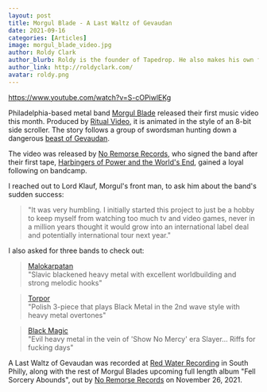 ```yaml
---
layout: post
title: Morgul Blade - A Last Waltz of Gevaudan
date: 2021-09-16
categories: [Articles]
image: morgul_blade_video.jpg
author: Roldy Clark
author_blurb: Roldy is the founder of Tapedrop. He also makes his own films and music.
author_link: http://roldyclark.com/
avatar: roldy.png
---
```


https://www.youtube.com/watch?v=S-cOPiwlEKg

Philadelphia-based metal band [Morgul Blade](https://www.instagram.com/morgul_blade_hm/) released their first music video this month. Produced by [Ritual Video](https://www.instagram.com/ritual_video/), it is animated in the style of an 8-bit side scroller. The story follows a group of swordsman hunting down a dangerous [beast of Gevaudan](https://en.wikipedia.org/wiki/Beast_of_G%C3%A9vaudan).

The video was released by [No Remorse Records](https://www.youtube.com/channel/UCc2JA2RL-97zdWNz71zg0PA), who signed the band after their first tape, [Harbingers of Power and the World's End](https://morgulblade.bandcamp.com/releases), gained a loyal following on bandcamp.

I reached out to Lord Klauf, Morgul's front man, to ask him about the band's sudden success:

> "It was very humbling. I initially started this project to just be a hobby to keep myself from watching too much tv and video games, never in a million years thought it would grow into an international label deal and potentially international tour next year."

I also asked for three bands to check out:

> [Malokarpatan](https://malokarpatan.bandcamp.com/)\
> "Slavic blackened heavy metal with excellent worldbuilding and strong melodic hooks"

> [Torpor](https://torpornoise.bandcamp.com/music)\
> "Polish 3-piece that plays Black Metal in the 2nd wave style with heavy metal overtones"

> [Black Magic](https://blackmagicnorway.bandcamp.com/album/wizards-spell-2)\
> "Evil heavy metal in the vein of 'Show No Mercy' era Slayer... Riffs for fucking days"

A Last Waltz of Gevaudan was recorded at [Red Water Recording](https://www.redwaterrecording.com/) in South Philly, along with the rest of Morgul Blades upcoming full length album "Fell Sorcery Abounds", out by [No Remorse Records](https://www.instagram.com/noremorserecords/) on November 26, 2021.
